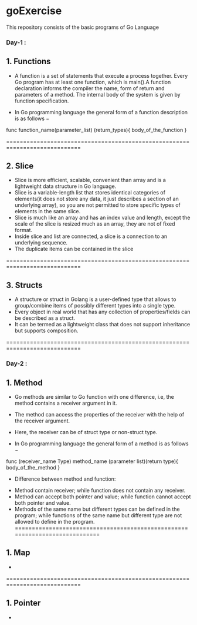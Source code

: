 # goExercise
This repository consists of the basic programs of Go Language

### Day-1 :
## 1. Functions
* A function is a set of statements that execute a process together. Every Go program has at least one function, which is main().A function declaration informs the compiler the name, form of return and parameters of a method. The internal body of the system is given by function specification. 

* In Go programming language the general form of a function description is as follows − 

func function_name(parameter_list) (return_types){
    body_of_the_function
}

============================================================================

## 2. Slice
* Slice is more efficient, scalable, convenient than array and is a lightweight data structure in Go language.
* Slice is a variable-length list that stores identical categories of elements(it does not store any data, it just describes a section of an underlying array), so you are not permitted to store specific types of elements in the same slice. 
* Slice is much like an array and has an index value and length, except the scale of the slice is resized much as an array, they are not of fixed format.
* Inside slice and list are connected, a slice is a connection to an underlying sequence.
* The duplicate items can be contained in the slice 

============================================================================

## 3. Structs
* A structure or struct in Golang is a user-defined type that allows to group/combine items of possibly different types into a single type. 
* Every object in real world that has any collection of properties/fields can be described as a struct.
* It can be termed as a lightweight class that does not support inheritance but supports composition. 

============================================================================

### Day-2 :
## 1. Method
* Go methods are similar to Go function with one difference, i.e, the method contains a receiver argument in it.
* The method can access the properties of the receiver with the help of the receiver argument.
* Here, the receiver can be of struct type or non-struct type.

* In Go programming language the general form of a method is as follows − 

func (receiver_name Type) method_name (parameter list)(return type){
    body_of_the_method
}

* Difference between method and function:
- Method contain receiver; while function does not contain any receiver.
- Method can accept both pointer and value; while function cannot accept both pointer and value.
- Methods of the same name but different types can be defined in the program; while functions of the same name but different type are not allowed to define in the program.
============================================================================

## 1. Map
* 


============================================================================

## 1. Pointer
*